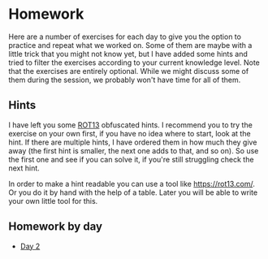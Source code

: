 # Homework

Here are a number of exercises for each day to give you the option to practice and repeat what we worked on.
Some of them are maybe with a little trick that you might not know yet, but I have added some hints and tried to filter the exercises according to your current knowledge level.
Note that the exercises are entirely optional. While we might discuss some of them during the session, we probably won't have time for all of them.

## Hints
I have left you some [ROT13](https://en.wikipedia.org/wiki/ROT13) obfuscated hints. I recommend you to try the exercise on your own first, if you have no idea where to start, look at the hint. If there are multiple hints, I have ordered them in how much they give away (the first hint is smaller, the next one adds to that, and so on). So use the first one and see if you can solve it, if you're still struggling check the next hint.

In order to make a hint readable you can use a tool like https://rot13.com/. Or you do it by hand with the help of a table. Later you will be able to write your own little tool for this.

## Homework by day

* [Day 2](./day-02.md)
